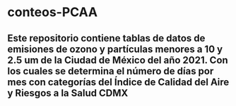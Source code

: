 # conteos-PCAA
## Este repositorio contiene tablas de datos de emisiones de ozono y partículas menores a 10 y 2.5 um de la Ciudad de México del año 2021. Con los cuales se determina el número de días por mes con categorías del Índice de Calidad del Aire y Riesgos a la Salud CDMX
